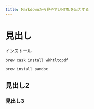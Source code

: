 ```yaml
---
title: Markdownから見やすいHTMLを出力する
---
```

# 見出し

インストール
```
brew cask install wkhtltopdf
```

```
brew install pandoc

```

## 見出し2

### 見出し3